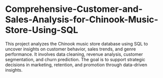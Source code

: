 # Comprehensive-Customer-and-Sales-Analysis-for-Chinook-Music-Store-Using-SQL
This project analyzes the Chinook music store database using SQL to uncover insights on customer behavior, sales trends, and genre performance. It involves data cleaning, revenue analysis, customer segmentation, and churn prediction. The goal is to support strategic decisions in marketing, retention, and promotion through data-driven insights.
